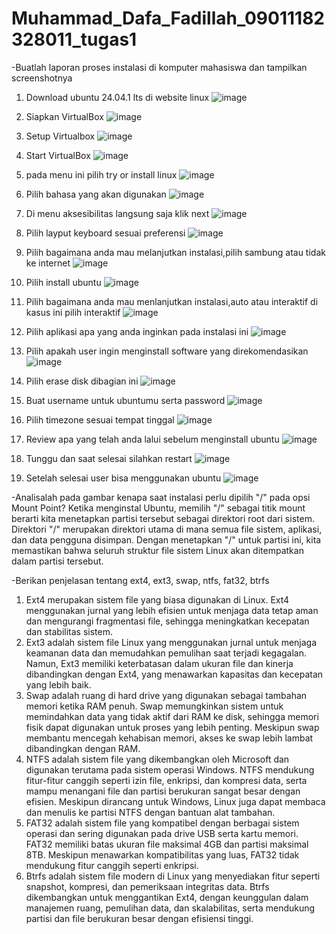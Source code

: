 # Muhammad_Dafa_Fadillah_09011182328011_tugas1
-Buatlah laporan proses instalasi di komputer mahasiswa dan tampilkan screenshotnya
1. Download ubuntu 24.04.1 lts di website linux
![image](https://github.com/user-attachments/assets/c675e71a-5d1d-4de1-a457-35c530f8852a)

2. Siapkan VirtualBox
![image](https://github.com/user-attachments/assets/39d0aff1-1fd8-4cef-b1b7-900d6d6544ac)

3. Setup Virtualbox
![image](https://github.com/user-attachments/assets/ee1189fa-3356-40da-b6c2-b3921314d5ff)

4. Start VirtualBox
![image](https://github.com/user-attachments/assets/fc82eb62-2140-4448-939e-3b18eb1f7118)

5. pada menu ini pilih try or install linux
![image](https://github.com/user-attachments/assets/88a0e338-75bc-4494-95f2-1c9dc53f3189)

6. Pilih bahasa yang akan digunakan
![image](https://github.com/user-attachments/assets/ae1909da-9ca6-40fa-847e-4d6ce1b5795a)

7. Di menu aksesibilitas langsung saja klik next
![image](https://github.com/user-attachments/assets/fb89e96a-26b2-452e-92d4-91c5c6e55195)

8. Pilih layput keyboard sesuai preferensi
![image](https://github.com/user-attachments/assets/0cd2de04-7f20-4d6a-8ea0-55824e435601)


9. Pilih bagaimana anda mau melanjutkan instalasi,pilih sambung atau tidak ke internet
![image](https://github.com/user-attachments/assets/6e22fb68-aab4-4203-8c61-3d258902dd42)

10. Pilih install ubuntu
![image](https://github.com/user-attachments/assets/fac622cf-6d3b-4ae1-b986-d7f33f458c28)

11. Pilih bagaimana anda mau menlanjutkan instalasi,auto atau interaktif di kasus ini pilih interaktif
![image](https://github.com/user-attachments/assets/873a6489-32d8-4935-b8fa-becdcbfa25fb)

12. Pilih aplikasi apa yang anda inginkan pada instalasi ini
![image](https://github.com/user-attachments/assets/fb871c8f-f092-4bf1-8da5-c9d5b6c0c0f3)

13. Pilih apakah user ingin menginstall software yang direkomendasikan
![image](https://github.com/user-attachments/assets/3226d41a-d041-42c1-bfdf-b8373c85e79b)

14. Pilih erase disk dibagian ini
![image](https://github.com/user-attachments/assets/424a92e5-0334-4ee0-a512-cec6c323f63f)

15. Buat username untuk ubuntumu serta password
![image](https://github.com/user-attachments/assets/ebd63221-2348-4491-9a8f-1079fb263d1b)

16.  Pilih timezone sesuai tempat tinggal
![image](https://github.com/user-attachments/assets/c1ca0a32-3577-44ed-a629-a03df1e91cc1)

17.  Review apa yang telah anda lalui sebelum menginstall ubuntu
![image](https://github.com/user-attachments/assets/216349a4-0697-40af-a605-cc398d750d3d)

18.  Tunggu dan saat selesai silahkan restart
![image](https://github.com/user-attachments/assets/a43c5bee-c0c5-4030-8a5b-5063677323dd)

19.  Setelah selesai user bisa menggunakan ubuntu
![image](https://github.com/user-attachments/assets/9e3ce758-df6b-475f-8580-373516822c4b)


-Analisalah pada gambar kenapa saat instalasi perlu dipilih "/" pada opsi Mount Point?
  Ketika menginstal Ubuntu, memilih "/" sebagai titik mount berarti kita menetapkan partisi tersebut sebagai direktori root dari sistem. Direktori "/" merupakan direktori utama di mana semua file sistem, aplikasi, dan data pengguna disimpan. Dengan menetapkan "/" untuk partisi ini, kita memastikan bahwa seluruh struktur file sistem Linux akan ditempatkan dalam partisi tersebut.


-Berikan penjelasan tentang ext4, ext3, swap, ntfs, fat32, btrfs
1.  Ext4 merupakan sistem file yang biasa digunakan di Linux. Ext4 menggunakan jurnal yang lebih efisien untuk menjaga data tetap aman dan mengurangi fragmentasi file, sehingga meningkatkan kecepatan dan stabilitas sistem.
2.  Ext3 adalah sistem file Linux yang menggunakan jurnal untuk menjaga keamanan data dan memudahkan pemulihan saat terjadi kegagalan. Namun, Ext3 memiliki keterbatasan dalam ukuran file dan kinerja dibandingkan dengan Ext4, yang menawarkan kapasitas dan kecepatan yang lebih baik.
3.  Swap adalah ruang di hard drive yang digunakan sebagai tambahan memori ketika RAM penuh. Swap memungkinkan sistem untuk memindahkan data yang tidak aktif dari RAM ke disk, sehingga memori fisik dapat digunakan untuk proses yang lebih penting. Meskipun swap membantu mencegah kehabisan memori, akses ke swap lebih lambat dibandingkan dengan RAM.
4.  NTFS adalah sistem file yang dikembangkan oleh Microsoft dan digunakan terutama pada sistem operasi Windows. NTFS mendukung fitur-fitur canggih seperti izin file, enkripsi, dan kompresi data, serta mampu menangani file dan partisi berukuran sangat besar dengan efisien. Meskipun dirancang untuk Windows, Linux juga dapat membaca dan menulis ke partisi NTFS dengan bantuan alat tambahan.
5.  FAT32 adalah sistem file yang kompatibel dengan berbagai sistem operasi dan sering digunakan pada drive USB serta kartu memori. FAT32 memiliki batas ukuran file maksimal 4GB dan partisi maksimal 8TB. Meskipun menawarkan kompatibilitas yang luas, FAT32 tidak mendukung fitur canggih seperti enkripsi.
6.  Btrfs adalah sistem file modern di Linux yang menyediakan fitur seperti snapshot, kompresi, dan pemeriksaan integritas data. Btrfs dikembangkan untuk menggantikan Ext4, dengan keunggulan dalam manajemen ruang, pemulihan data, dan skalabilitas, serta mendukung partisi dan file berukuran besar dengan efisiensi tinggi.
